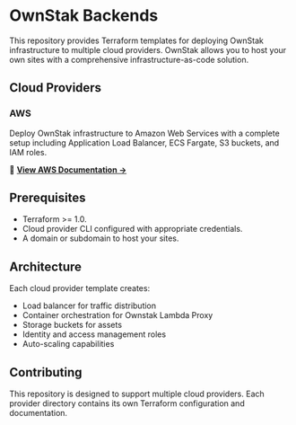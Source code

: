 # OwnStak Backends

This repository provides Terraform templates for deploying OwnStak infrastructure to multiple cloud providers. OwnStak allows you to host your own sites with a comprehensive infrastructure-as-code solution.

## Cloud Providers

### AWS
Deploy OwnStak infrastructure to Amazon Web Services with a complete setup including Application Load Balancer, ECS Fargate, S3 buckets, and IAM roles.

📖 **[View AWS Documentation →](./aws/README.md)**

## Prerequisites

- Terraform >= 1.0.
- Cloud provider CLI configured with appropriate credentials.
- A domain or subdomain to host your sites.

## Architecture

Each cloud provider template creates:
- Load balancer for traffic distribution
- Container orchestration for Ownstak Lambda Proxy
- Storage buckets for assets
- Identity and access management roles
- Auto-scaling capabilities

## Contributing

This repository is designed to support multiple cloud providers. Each provider directory contains its own Terraform configuration and documentation.
